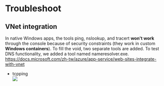 # Troubleshoot
## VNet integration
In native Windows apps, the tools ping, nslookup, and tracert **won't work** through the console because of security constraints (they work in custom **Windows containers**). To fill the void, two separate tools are added. To test DNS functionality, we added a tool named nameresolver.exe.
https://docs.microsoft.com/zh-tw/azure/app-service/web-sites-integrate-with-vnet
- tcpping
    <br><img src="https://github.com/ShaqtinAFool/gitbook/blob/master/img/cloud/azure/app-tcpping.png?raw=true">